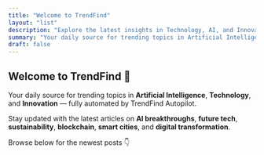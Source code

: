 ```yaml
---
title: "Welcome to TrendFind"
layout: "list"
description: "Explore the latest insights in Technology, AI, and Innovation — powered by TrendFind Autopilot."
summary: "Your daily source for trending topics in Artificial Intelligence, Technology, and Innovation."
draft: false
---
```


## Welcome to TrendFind 🚀

Your daily source for trending topics in **Artificial Intelligence**, **Technology**, and **Innovation** — fully automated by TrendFind Autopilot.

Stay updated with the latest articles on **AI breakthroughs**, **future tech**, **sustainability**, **blockchain**, **smart cities**, and **digital transformation**.

Browse below for the newest posts 👇
